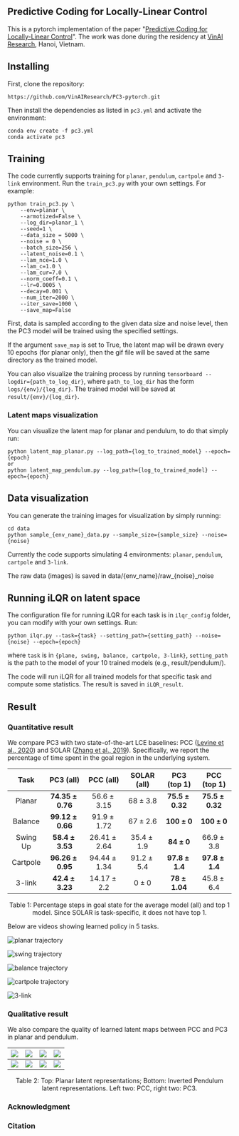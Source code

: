 ## Predictive Coding for Locally-Linear Control

This is a pytorch implementation of the paper "[Predictive Coding for Locally-Linear Control]()". The work was done during the residency at [VinAI Research](https://vinai.io), Hanoi, Vietnam.

## Installing

First, clone the repository:

```
https://github.com/VinAIResearch/PC3-pytorch.git
```

Then install the dependencies as listed in `pc3.yml` and activate the environment:

```
conda env create -f pc3.yml
conda activate pc3
```

## Training

The code currently supports training for `planar`, `pendulum`, `cartpole` and `3-link` environment. Run the `train_pc3.py` with your own settings. For example:

```
python train_pc3.py \
    --env=planar \
    --armotized=False \
    --log_dir=planar_1 \
    --seed=1 \
    --data_size = 5000 \
    --noise = 0 \
    --batch_size=256 \
    --latent_noise=0.1 \
    --lam_nce=1.0 \
    --lam_c=1.0 \
    --lam_cur=7.0 \
    --norm_coeff=0.1 \
    --lr=0.0005 \
    --decay=0.001 \
    --num_iter=2000 \
    --iter_save=1000 \
    --save_map=False
```

First, data is sampled according to the given data size and noise level, then the PC3 model will be trained using the specified settings.

If the argument `save_map` is set to True, the latent map will be drawn every 10 epochs (for planar only), then the gif file will be saved at the  same directory as the trained model.

You can also visualize the training process by running ``tensorboard --logdir={path_to_log_dir}``, where ``path_to_log_dir`` has the form ``logs/{env}/{log_dir}``. The trained model will be saved at ``result/{env}/{log_dir}``.

### Latent maps visualization

You can visualize the latent map for planar and pendulum, to do that simply run:

```
python latent_map_planar.py --log_path={log_to_trained_model} --epoch={epoch}
or 
python latent_map_pendulum.py --log_path={log_to_trained_model} --epoch={epoch}
```

## Data visualization

You can generate the training images for visualization by simply running:

```
cd data
python sample_{env_name}_data.py --sample_size={sample_size} --noise={noise}
```

Currently the code supports simulating 4 environments: `planar`, `pendulum`, `cartpole` and `3-link`.

The raw data (images) is saved in data/{env_name}/raw\_{noise}\_noise

## Running iLQR on latent space

The configuration file for running iLQR for each task is in ``ilqr_config`` folder, you can modify with your own settings. Run:

```
python ilqr.py --task={task} --setting_path={setting_path} --noise={noise} --epoch={epoch}
```

where ``task`` is in ``{plane, swing, balance, cartpole, 3-link}``, `setting_path` is the path to the model of your 10 trained models (e.g., result/pendulum/).

The code will run iLQR for all trained models for that specific task and compute some statistics. The result is saved in ``iLQR_result``.

## Result
### Quantitative result

We compare PC3 with two state-of-the-art LCE baselines: PCC ([Levine et al., 2020](https://openreview.net/pdf?id=BJxG_0EtDS)) and SOLAR ([Zhang et al.,
2019](http://proceedings.mlr.press/v97/zhang19m/zhang19m.pdf)). Specifically, we report the percentage of time spent in the goal region in the underlying system.

|   Task   |         PC3 (all)         |    PCC (all)     |  SOLAR (all)   |       PC3 (top 1)        |       PCC (top 1)        |
| :------: | :-----------------------: | :--------------: | :------------: | :----------------------: | :----------------------: |
|  Planar  | $\mathbf{74.35 \pm 0.76}$ | $56.6 \pm 3.15$  |  $68 \pm 3.8$  | $\mathbf{75.5 \pm 0.32}$ | $\mathbf{75.5 \pm 0.32}$ |
| Balance  | $\mathbf{99.12 \pm 0.66}$ | $91.9 \pm 1.72$  |  $67 \pm 2.6$  |   $\mathbf{100 \pm 0}$   |   $\mathbf{100 \pm 0}$   |
| Swing Up | $\mathbf{58.4 \pm 3.53}$  | $26.41 \pm 2.64$ | $35.4 \pm 1.9$ |   $\mathbf{84 \pm 0}$    |      $66.9 \pm 3.8$      |
| Cartpole | $\mathbf{96.26 \pm 0.95}$ | $94.44 \pm 1.34$ | $91.2 \pm 5.4$ | $\mathbf{97.8 \pm 1.4}$  | $\mathbf{97.8 \pm 1.4}$  |
|  3-link  | $\mathbf{42.4 \pm 3.23}$  | $14.17 \pm 2.2$  |   $0 \pm 0$    |  $\mathbf{78 \pm 1.04}$  |      $45.8 \pm 6.4$      |

<div style="text-align:center">Table 1: Percentage steps in goal state for the average model (all) and top 1 model. Since SOLAR is task-specific, it does not have top 1.</div>

Below are videos showing learned policy in 5 tasks.

![planar trajectory](sample_results/planar.gif)

![swing trajectory](sample_results/swing.gif)

![balance trajectory](sample_results/balance.gif)

![cartpole trajectory](sample_results/cartpole.gif)

![3-link](sample_results/threepole.gif)

### Qualitative result

We also compare the quality of learned latent maps between PCC and PC3 in planar and pendulum.

| ![](/home/tungnd/PC3-pytorch/sample_results/pcc_planar_1.png) | ![](/home/tungnd/PC3-pytorch/sample_results/pcc_planar_2.png) | ![](/home/tungnd/PC3-pytorch/sample_results/pc3_planar_1.png) | ![](/home/tungnd/PC3-pytorch/sample_results/pc3_planar_2.png) |
| :----------------------------------------------------------: | :----------------------------------------------------------: | :----------------------------------------------------------: | :----------------------------------------------------------: |
| ![](/home/tungnd/PC3-pytorch/sample_results/pcc_pendulum_1.png) | ![](/home/tungnd/PC3-pytorch/sample_results/pcc_pendulum_4.png) |    ![](/home/tungnd/PC3-pytorch/sample_results/pc3_6.png)    |    ![](/home/tungnd/PC3-pytorch/sample_results/pc3_7.png)    |

<div style="text-align:center">Table 2: Top: Planar latent representations; Bottom: Inverted Pendulum latent representations. Left two: PCC, right two: PC3.</div>

### Acknowledgment

### Citation
